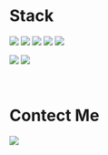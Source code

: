 # Stack
<p align="left">
<img src="https://img.shields.io/badge/Visual Studio-5C2D91?style=flat-square&logo=VisualStudio&logoColor=white"/></a> 
<img src="https://img.shields.io/badge/C%23-239120?style=flat-square&logo=CSharp&logoColor=white"/></a>
<img src="https://img.shields.io/badge/c++-00599C?style=flat-square&logo=c%2B%2B&logoColor=white"/></a> 
<img src="https://img.shields.io/badge/MySQL-4479A1?style=flat-square&logo=MySQL&logoColor=white"/></a> 
<img src="https://img.shields.io/badge/firebase-FFCA28?style=flat-square&logo=firebase&logoColor=white">
</p>
<p align="left">
<img src="https://img.shields.io/badge/html5-E34F26?style=flat-square&logo=html5&logoColor=white">
<img src="https://img.shields.io/badge/JavaScript-F7DF1E?style=flat-square&logo=JavaScript&logoColor=white"/></a> &nbsp
</p>
</br>

# Contect Me
<p align="left">
<a href="mailto:gkvn11@gmail.com" target="_blank"><img src="https://img.shields.io/badge/Gmail-EA4335?style=flat-square&logo=Gmail&logoColor=white"/></a>
</p>
